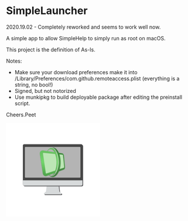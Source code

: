 # SimpleLauncher
2020.19.02 - Completely reworked and seems to work well now.

A simple app to allow SimpleHelp to simply run as root on macOS.

This project is the definition of As-Is.

Notes:
* Make sure your download preferences make it into /Library/Preferences/com.github.remoteaccess.plist (everything is a string, no bool!)
* Signed, but not notorized
* Use munkipkg to build deployable package after editing the preinstall script.

Cheers.Peet

![SimpleLauncher Logo](https://raw.githubusercontent.com/peetinc/SimpleLauncher/master/Code/Icons/icon.png)
